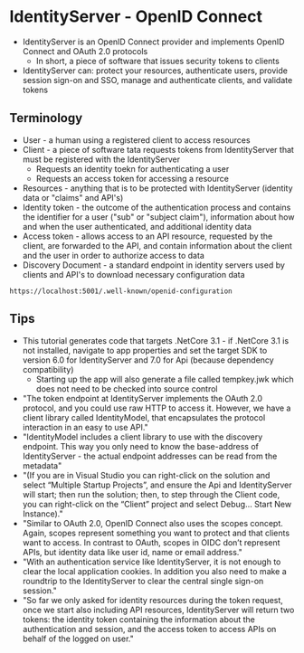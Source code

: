# IdentityServer - OpenID Connect
* IdentityServer is an OpenID Connect provider and implements OpenID Connect and OAuth 2.0 protocols
    * In short, a piece of software that issues security tokens to clients
* IdentityServer can: protect your resources, authenticate users, provide session sign-on and SSO, manage and authenticate clients, and validate tokens

## Terminology
* User - a human using a registered client to access resources
* Client - a piece of software tata requests tokens from IdentityServer that must be registered with the IdentityServer
    * Requests an identity toekn for authenticating a user
    * Requests an access token for accessing a resource
* Resources - anything that is to be protected with IdentityServer (identity data or "claims" and API's)
* Identity token - the outcome of the authentication process and contains the identifier for a user ("sub" or "subject claim"), information about how and when the user authenticated, and additional identity data
* Access token - allows access to an API resource, requested by the client, are forwarded to the API, and contain information about the client and the user in order to authorize access to data
* Discovery Document - a standard endpoint in identity servers used by clients and API's to download necessary configuration data
```
https://localhost:5001/.well-known/openid-configuration
```
## Tips
* This tutorial generates code that targets .NetCore 3.1 - if .NetCore 3.1 is not installed, navigate to app properties and set the target SDK to version 6.0 for IdentityServer and 7.0 for Api (because dependency compatibility)
    * Starting up the app will also generate a file called tempkey.jwk which does not need to be checked into source control
* "The token endpoint at IdentityServer implements the OAuth 2.0 protocol, and you could use raw HTTP to access it. However, we have a client library called IdentityModel, that encapsulates the protocol interaction in an easy to use API."
* "IdentityModel includes a client library to use with the discovery endpoint. This way you only need to know the base-address of IdentityServer - the actual endpoint addresses can be read from the metadata"
* "(If you are in Visual Studio you can right-click on the solution and select “Multiple Startup Projects”, and ensure the Api and IdentityServer will start; then run the solution; then, to step through the Client code, you can right-click on the “Client” project and select Debug… Start New Instance)."
* "Similar to OAuth 2.0, OpenID Connect also uses the scopes concept. Again, scopes represent something you want to protect and that clients want to access. In contrast to OAuth, scopes in OIDC don’t represent APIs, but identity data like user id, name or email address."
* "With an authentication service like IdentityServer, it is not enough to clear the local application cookies. In addition you also need to make a roundtrip to the IdentityServer to clear the central single sign-on session."
* "So far we only asked for identity resources during the token request, once we start also including API resources, IdentityServer will return two tokens: the identity token containing the information about the authentication and session, and the access token to access APIs on behalf of the logged on user."